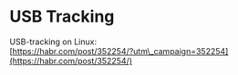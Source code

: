 # USB Tracking

USB-tracking on Linux:\
[https://habr.com/post/352254/?utm\_campaign=352254](https://habr.com/post/352254/)
